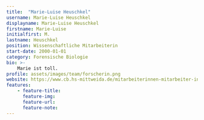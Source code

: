 ```yaml
---
title:  "Marie-Luise Heuschkel"
username: Marie-Luise Heuschkel
displayname: Marie-Luise Heuschkel
firstname: Marie-Luise
initialfirst: M.
lastname: Heuschkel
position: Wissenschaftliche Mitarbeiterin
start-date: 2000-01-01
category: Forensische Biologie
bio: >- 
    Marie ist toll.   
profile: assets/images/team/forscherin.png
website: https://www.cb.hs-mittweida.de/mitarbeiterinnen-mitarbeiter-in-ihren-fachgruppen/heuschkel-marie-luise/
features:
    - feature-title: 
      feature-img: 
      feature-url: 
      feature-note: 
---
```

